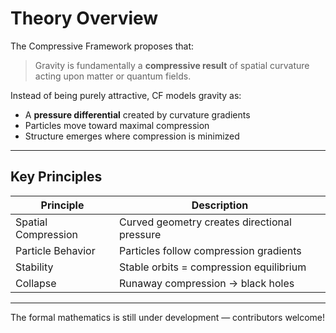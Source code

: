 # Theory Overview

The Compressive Framework proposes that:

> Gravity is fundamentally a **compressive result** of spatial curvature acting upon matter or quantum fields.

Instead of being purely attractive, CF models gravity as:

- A **pressure differential** created by curvature gradients
- Particles move toward maximal compression
- Structure emerges where compression is minimized

---

## Key Principles

| Principle | Description |
|----------|-------------|
| Spatial Compression | Curved geometry creates directional pressure |
| Particle Behavior | Particles follow compression gradients |
| Stability | Stable orbits = compression equilibrium |
| Collapse | Runaway compression → black holes |

---

The formal mathematics is still under development — contributors welcome!
